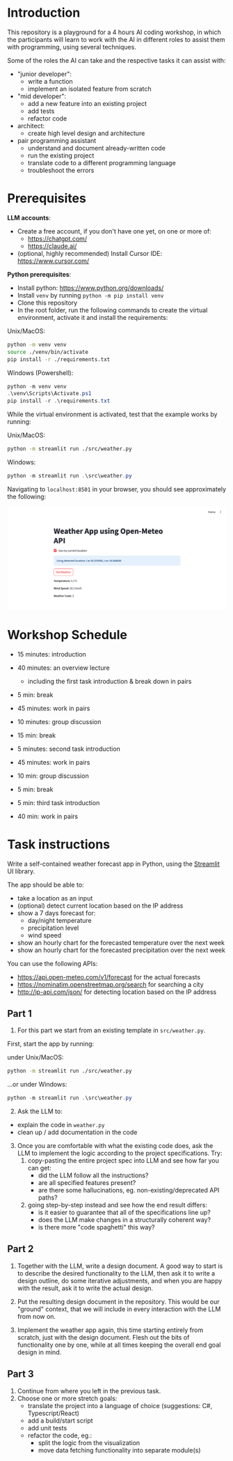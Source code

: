 # Introduction

This repository is a playground for a 4 hours AI coding workshop, in which the participants will learn to work with the AI in different roles to assist them with programming, using several techniques.

Some of the roles the AI can take and the respective tasks it can assist with:

- "junior developer":
    - write a function
    - implement an isolated feature from scratch
- "mid developer":
    - add a new feature into an existing project
    - add tests
    - refactor code
- architect:
    - create high level design and architecture
- pair programming assistant
    - understand and document already-written code
    - run the existing project
    - translate code to a different programming language
    - troubleshoot the errors

# Prerequisites

**LLM accounts**:
- Create a free account, if you don't have one yet, on one or more of:
    - https://chatgpt.com/
    - https://claude.ai/
- (optional, highly recommended) Install Cursor IDE: https://www.cursor.com/

**Python prerequisites**:

- Install python: https://www.python.org/downloads/
- Install `venv` by running `python -m pip install venv`
- Clone this repository
- In the root folder, run the following commands to create the virtual environment, activate it and install the requirements:

Unix/MacOS:
```bash
python -m venv venv
source ./venv/bin/activate
pip install -r ./requirements.txt
```

Windows (Powershell):
```powershell
python -m venv venv
.\venv\Scripts\Activate.ps1
pip install -r .\requirements.txt
```

While the virtual environment is activated, test that the example works by running:

Unix/MacOS:
```bash
python -m streamlit run ./src/weather.py
```

Windows:
```powershell
python -m streamlit run .\src\weather.py
```

Navigating to `localhost:8501` in your browser, you should see approximately the following:

![First version of the weather app](./doc/first_version.png)

# Workshop Schedule

- 15 minutes: introduction
- 40 minutes: an overview lecture
  - including the first task introduction & break down in pairs

- 5 min: break

- 45 minutes: work in pairs
- 10 minutes: group discussion

- 15 min: break

- 5 minutes: second task introduction
- 45 minutes: work in pairs
- 10 min: group discussion

- 5 min: break

- 5 min: third task introduction
- 40 min: work in pairs

# Task instructions

Write a self-contained weather forecast app in Python, using the [Streamlit](https://streamlit.io/) UI library.

The app should be able to:

- take a location as an input
- (optional) detect current location based on the IP address
- show a 7 days forecast for:
    - day/night temperature
    - precipitation level
    - wind speed
- show an hourly chart for the forecasted temperature over the next week
- show an hourly chart for the forecasted precipitation over the next week

You can use the following APIs:

- https://api.open-meteo.com/v1/forecast for the actual forecasts
- https://nominatim.openstreetmap.org/search for searching a city
- http://ip-api.com/json/ for detecting location based on the IP address


## Part 1

1. For this part we start from an existing template in `src/weather.py`.

First, start the app by running:

under Unix/MacOS:
```bash
python -m streamlit run ./src/weather.py
```

...or under Windows:
```powershell
python -m streamlit run .\src\weather.py
```

2. Ask the LLM to:

- explain the code in `weather.py`
- clean up / add documentation in the code

3. Once you are comfortable with what the existing code does, ask the LLM to implement the logic according to the project specifications. Try:
    1. copy-pasting the entire project spec into LLM and see how far you can get:
        - did the LLM follow all the instructions?
        - are all specified features present?
        - are there some hallucinations, eg. non-existing/deprecated API paths?
    2. going step-by-step instead and see how the end result differs:
        - is it easier to guarantee that all of the specifications line up?
        - does the LLM make changes in a structurally coherent way?
        - is there more "code spaghetti" this way?


## Part 2

1. Together with the LLM, write a design document. A good way to start is to describe the desired functionality to the LLM, then ask it to write a design outline, do some iterative adjustments, and when you are happy with the result, ask it to write the actual design.

2. Put the resulting design document in the repository. This would be our "ground" context, that we will include in every interaction with the LLM from now on.

3. Implement the weather app again, this time starting entirely from scratch, just with the design document. Flesh out the bits of functionality one by one, while at all times keeping the overall end goal design in mind.

## Part 3

1. Continue from where you left in the previous task.
2. Choose one or more stretch goals:
    - translate the project into a language of choice (suggestions: C#, Typescript/React)
    - add a build/start script
    - add unit tests
    - refactor the code, eg.:
        - split the logic from the visualization
        - move data fetching functionality into separate module(s)
